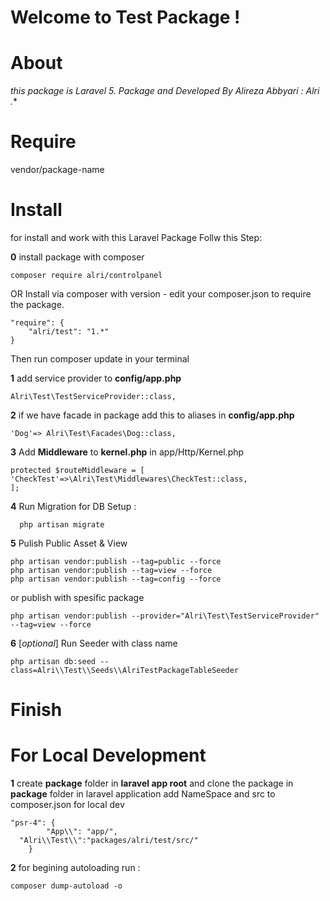 # Welcome to Test Package !

# About
**this package is Laravel 5.* Package and Developed By Alireza Abbyari : Alri .**

# Require
vendor/package-name

# Install
for install and work with this Laravel Package Follw this Step:

**0** install package with composer
```
composer require alri/controlpanel
```
OR
Install via composer with version - edit your composer.json to require the package.
```
"require": {
    "alri/test": "1.*"
}
```
Then run composer update in your terminal


**1**
 add service provider to **config/app.php**

```
Alri\Test\TestServiceProvider::class,
```

**2**
if we have facade in package add this to aliases in **config/app.php**

```
'Dog'=> Alri\Test\Facades\Dog::class,
```


**3**
Add **Middleware** to **kernel.php** in app/Http/Kernel.php

```
protected $routeMiddleware = [
'CheckTest'=>\Alri\Test\Middlewares\CheckTest::class,
];
```

**4**
Run Migration for DB Setup :

```
  php artisan migrate
```



**5**
Pulish Public Asset & View

```
php artisan vendor:publish --tag=public --force
php artisan vendor:publish --tag=view --force
php artisan vendor:publish --tag=config --force
```

or publish with spesific package

```
php artisan vendor:publish --provider="Alri\Test\TestServiceProvider" --tag=view --force
```


**6**
[*optional*] Run Seeder with class name

```
php artisan db:seed --class=Alri\\Test\\Seeds\\AlriTestPackageTableSeeder
```


# Finish




# For Local Development

**1**
create **package** folder in **laravel app root** and clone the package in **package** folder in laravel application
add NameSpace and src to composer.json for local dev
```
"psr-4": {
        "App\\": "app/",
  "Alri\\Test\\":"packages/alri/test/src/"
    }
```


**2**
 for begining autoloading run :


    composer dump-autoload -o
